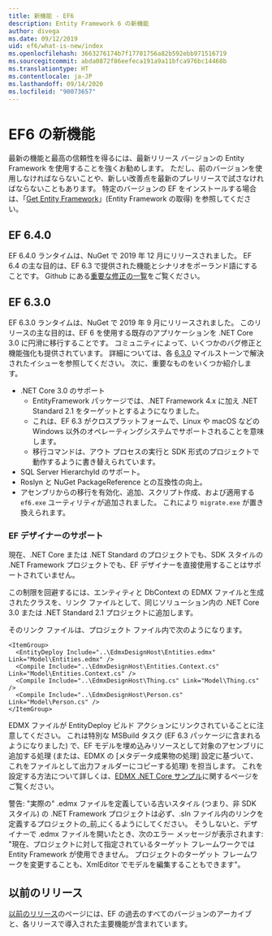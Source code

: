 ```yaml
---
title: 新機能 - EF6
description: Entity Framework 6 の新機能
author: divega
ms.date: 09/12/2019
uid: ef6/what-is-new/index
ms.openlocfilehash: 3663276174b7f17701756a82b592ebb971516719
ms.sourcegitcommit: abda0872f86eefeca191a9a11bfca976bc14468b
ms.translationtype: HT
ms.contentlocale: ja-JP
ms.lasthandoff: 09/14/2020
ms.locfileid: "90073657"
---
```

# <a name="whats-new-in-ef6"></a>EF6 の新機能

最新の機能と最高の信頼性を得るには、最新リリース バージョンの Entity Framework を使用することを強くお勧めします。
ただし、前のバージョンを使用しなければならないことや、新しい改善点を最新のプレリリースで試さなければならないこともあります。
特定のバージョンの EF をインストールする場合は、「[Get Entity Framework](xref:ef6/fundamentals/install)」(Entity Framework の取得) を参照してください。

## <a name="ef-640"></a>EF 6.4.0

EF 6.4.0 ランタイムは、NuGet で 2019 年 12 月にリリースされました。 EF 6.4 の主な目的は、EF 6.3 で提供された機能とシナリオをポーランド語にすることです。 Github にある[重要な修正の一覧](https://github.com/dotnet/ef6/milestone/14?closed=1)をご覧ください。

## <a name="ef-630"></a>EF 6.3.0

EF 6.3.0 ランタイムは、NuGet で 2019 年 9 月にリリースされました。 このリリースの主な目的は、EF 6 を使用する既存のアプリケーションを .NET Core 3.0 に円滑に移行することです。 コミュニティによって、いくつかのバグ修正と機能強化も提供されています。 詳細については、各 [6.3.0](https://github.com/aspnet/EntityFramework6/milestones?state=closed) マイルストーンで解決されたイシューを参照してください。 次に、重要なものをいくつか紹介します。

- .NET Core 3.0 のサポート
  - EntityFramework パッケージでは、.NET Framework 4.x に加え .NET Standard 2.1 をターゲットとするようになりました。
  - これは、EF 6.3 がクロスプラットフォームで、Linux や macOS などの Windows 以外のオペレーティングシステムでサポートされることを意味します。
  - 移行コマンドは、アウト プロセスの実行と SDK 形式のプロジェクトで動作するように書き替えられています。
- SQL Server HierarchyId のサポート。
- Roslyn と NuGet PackageReference との互換性の向上。
- アセンブリからの移行を有効化、追加、スクリプト作成、および適用する `ef6.exe` ユーティリティが追加されました。 これにより `migrate.exe` が置き換えられます。

### <a name="ef-designer-support"></a>EF デザイナーのサポート

現在、.NET Core または .NET Standard のプロジェクトでも、SDK スタイルの .NET Framework プロジェクトでも、EF デザイナーを直接使用することはサポートされていません。 

この制限を回避するには、エンティティと DbContext の EDMX ファイルと生成されたクラスを、リンク ファイルとして、同じソリューション内の .NET Core 3.0 または .NET Standard 2.1 プロジェクトに追加します。

そのリンク ファイルは、プロジェクト ファイル内で次のようになります。

``` csproj 
<ItemGroup>
  <EntityDeploy Include="..\EdmxDesignHost\Entities.edmx" Link="Model\Entities.edmx" />
  <Compile Include="..\EdmxDesignHost\Entities.Context.cs" Link="Model\Entities.Context.cs" />
  <Compile Include="..\EdmxDesignHost\Thing.cs" Link="Model\Thing.cs" />
  <Compile Include="..\EdmxDesignHost\Person.cs" Link="Model\Person.cs" />
</ItemGroup>
```

EDMX ファイルが EntityDeploy ビルド アクションにリンクされていることに注意してください。 これは特別な MSBuild タスク (EF 6.3 パッケージに含まれるようになりました) で、EF モデルを埋め込みリソースとして対象のアセンブリに追加する処理 (または、EDMX の [メタデータ成果物の処理] 設定に基づいて、これをファイルとして出力フォルダーにコピーする処理) を担当します。 これを設定する方法について詳しくは、[EDMX .NET Core サンプル](https://aka.ms/EdmxDotNetCoreSample)に関するページをご覧ください。

警告: "実際の" .edmx ファイルを定義している古いスタイル (つまり、非 SDK スタイル) の .NET Framework プロジェクトは必ず、.sln ファイル内のリンクを定義するプロジェクトの_前_にくるようにしてください。 そうしないと、デザイナーで .edmx ファイルを開いたとき、次のエラー メッセージが表示されます: "現在、プロジェクトに対して指定されているターゲット フレームワークでは Entity Framework が使用できません。 プロジェクトのターゲット フレームワークを変更することも、XmlEditor でモデルを編集することもできます"。

## <a name="past-releases"></a>以前のリリース

[以前のリリース](xref:ef6/what-is-new/past-releases)のページには、EF の過去のすべてのバージョンのアーカイブと、各リリースで導入された主要機能が含まれています。
